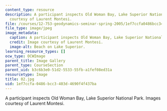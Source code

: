```yaml
---
content_type: resource
description: A participant inspects Old Woman Bay, Lake Superior National Park. Images
  courtesy of Laurent Montesi.
file: /courses/12-753-geodynamics-seminar-spring-2005/1ef7ccfa0486bcc3403d4690f4f437ba_02.jpg
file_type: image/jpeg
image_metadata:
  caption: A participant inspects Old Woman Bay, Lake Superior National Park.
  credit: Image courtesy of Laurent Montesi.
  image-alt: Beach on Lake Superior.
learning_resource_types: []
ocw_type: OCWImage
parent_title: Image Gallery
parent_type: CourseSection
parent_uid: b3c6b3e0-51d2-5533-55fb-a1fef08ed31a
resourcetype: Image
title: 02.jpg
uid: 1ef7ccfa-0486-bcc3-403d-4690f4f437ba
---
```

A participant inspects Old Woman Bay, Lake Superior National Park. Images courtesy of Laurent Montesi.

